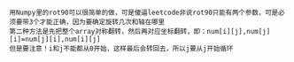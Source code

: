     用Numpy里的rot90可以很简单的做，可是傻逼leetcode非说rot90只能有两个参数，可是必须要带3个才能正确，因为要确定旋转几次和轴在哪里
    第二种方法是先把整个array对称翻转，然后再对应坐标翻转，即：num[i][j],num[j][i]=num[j][i],num[i][j]
    但是要注意！i和j不能都从0开始，这样最后会转回去，所以j要从j开始循环
